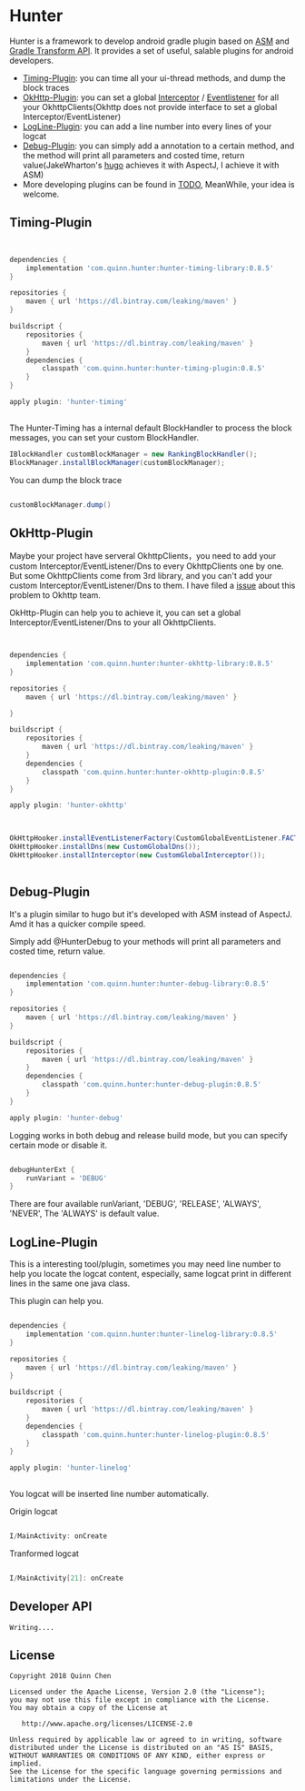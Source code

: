 # Hunter

Hunter is a framework to develop android gradle plugin based on 
[ASM](https://asm.ow2.io/) and [Gradle Transform API](http://tools.android.com/tech-docs/new-build-system/transform-api).
It provides a set of useful, salable plugins for android developers.

 + [Timing-Plugin](#timing-plugin): you can time all your ui-thread methods, and dump the block traces
 + [OkHttp-Plugin](#okhttp-plugin): you can set a global [Interceptor](https://github.com/square/okhttp/wiki/Interceptors) / [Eventlistener](https://github.com/square/okhttp/wiki/Events) 
 for all your OkhttpClients(Okhttp does not provide interface to set a global Interceptor/EventListener)
 + [LogLine-Plugin](#logline-plugin): you can add a line number into every lines of your logcat
 + [Debug-Plugin](#debug-plugin): you can simply add a annotation to a certain method, and the method will print all parameters and costed time, return value(JakeWharton's [hugo](https://github.com/JakeWharton/hugo)
 achieves it with AspectJ, I achieve it with ASM)
 + More developing plugins can be found in [TODO](https://github.com/Leaking/Hunter/blob/master/TODO.md), MeanWhile, your idea is welcome.

## Timing-Plugin




```groovy


dependencies {
    implementation 'com.quinn.hunter:hunter-timing-library:0.8.5'
}

repositories {
    maven { url 'https://dl.bintray.com/leaking/maven' }
}

buildscript {
    repositories {
        maven { url 'https://dl.bintray.com/leaking/maven' }
    }
    dependencies {
        classpath 'com.quinn.hunter:hunter-timing-plugin:0.8.5'
    }
}

apply plugin: 'hunter-timing'
    
```

The Hunter-Timing has a internal default BlockHandler to process
the block messages, you can set your custom BlockHandler.

```java
IBlockHandler customBlockManager = new RankingBlockHandler();
BlockManager.installBlockManager(customBlockManager);

```

You can dump the block trace

```java

customBlockManager.dump()

```


## OkHttp-Plugin

Maybe your project have serveral OkhttpClients，you need to add your custom Interceptor/EventListener/Dns 
to every OkhttpClients one by one. But some OkhttpClients come from 3rd library, and you can't add
 your custom Interceptor/EventListener/Dns to them. I have filed a [issue](https://github.com/square/okhttp/issues/4228) about this problem to Okhttp team.
 
OkHttp-Plugin can help you to achieve it, you can set a global Interceptor/EventListener/Dns to your all
OkhttpClients.


```groovy


dependencies {
    implementation 'com.quinn.hunter:hunter-okhttp-library:0.8.5'
}

repositories {
    maven { url 'https://dl.bintray.com/leaking/maven' }

}

buildscript {
    repositories {
        maven { url 'https://dl.bintray.com/leaking/maven' }
    }
    dependencies {
        classpath 'com.quinn.hunter:hunter-okhttp-plugin:0.8.5'
    }
}

apply plugin: 'hunter-okhttp'
    
```


```java

OkHttpHooker.installEventListenerFactory(CustomGlobalEventListener.FACTORY);
OkHttpHooker.installDns(new CustomGlobalDns());
OkHttpHooker.installInterceptor(new CustomGlobalInterceptor());
        
```



## Debug-Plugin

It's a plugin similar to hugo but it's developed with ASM instead of AspectJ. Amd it has a
quicker compile speed.

Simply add @HunterDebug to your methods will print all parameters and costed time, return value.



```groovy

dependencies {
    implementation 'com.quinn.hunter:hunter-debug-library:0.8.5'
}

repositories {
    maven { url 'https://dl.bintray.com/leaking/maven' }
}

buildscript {
    repositories {
        maven { url 'https://dl.bintray.com/leaking/maven' }
    }
    dependencies {
        classpath 'com.quinn.hunter:hunter-debug-plugin:0.8.5'
    }
}

apply plugin: 'hunter-debug'

```

Logging works in both debug and release build mode, but you can specify certain mode or disable it.

```groovy

debugHunterExt {
    runVariant = 'DEBUG'
}

``` 

There are four available runVariant, 'DEBUG', 'RELEASE', 'ALWAYS', 'NEVER', The 'ALWAYS' is default value.


## LogLine-Plugin

This is a interesting tool/plugin, sometimes you may need line number to help you locate the logcat content,
especially, same logcat print in different lines in the same one java class.

This plugin can help you.


```groovy

dependencies {
    implementation 'com.quinn.hunter:hunter-linelog-library:0.8.5'
}

repositories {
    maven { url 'https://dl.bintray.com/leaking/maven' }
}

buildscript {
    repositories {
        maven { url 'https://dl.bintray.com/leaking/maven' }
    }
    dependencies {
        classpath 'com.quinn.hunter:hunter-linelog-plugin:0.8.5'
    }
}

apply plugin: 'hunter-linelog'
    
```

You logcat will be inserted line number automatically.


Origin logcat

```java

I/MainActivity: onCreate

```
Tranformed logcat

```java

I/MainActivity[21]: onCreate

```  



## Developer API
    
    Writing....


## License


    Copyright 2018 Quinn Chen

    Licensed under the Apache License, Version 2.0 (the "License");
    you may not use this file except in compliance with the License.
    You may obtain a copy of the License at

       http://www.apache.org/licenses/LICENSE-2.0

    Unless required by applicable law or agreed to in writing, software
    distributed under the License is distributed on an "AS IS" BASIS,
    WITHOUT WARRANTIES OR CONDITIONS OF ANY KIND, either express or implied.
    See the License for the specific language governing permissions and
    limitations under the License.